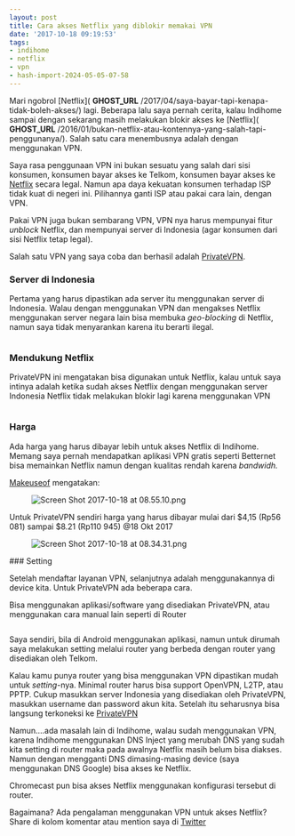 ```yaml
---
layout: post
title: Cara akses Netflix yang diblokir memakai VPN
date: '2017-10-18 09:19:53'
tags:
- indihome
- netflix
- vpn
- hash-import-2024-05-05-07-58
---
```


Mari ngobrol [Netflix]( __GHOST_URL__ /2017/04/saya-bayar-tapi-kenapa-tidak-boleh-akses/) lagi. Beberapa lalu saya pernah cerita, kalau Indihome sampai dengan sekarang masih melakukan blokir akses ke [Netflix]( __GHOST_URL__ /2016/01/bukan-netflix-atau-kontennya-yang-salah-tapi-penggunanya/). Salah satu cara menembusnya adalah dengan menggunakan VPN.

Saya rasa penggunaan VPN ini bukan sesuatu yang salah dari sisi konsumen, konsumen bayar akses ke Telkom, konsumen bayar akses ke [Netflix](https://www.netflix.com/id/n/2b438b29-cdb1-424e-bfb6-23edb20c4f90) secara legal. Namun apa daya kekuatan konsumen terhadap ISP tidak kuat di negeri ini. Pilihannya ganti ISP atau pakai cara lain, dengan VPN.

Pakai VPN juga bukan sembarang VPN, VPN nya harus mempunyai fitur _unblock_ Netflix, dan mempunyai server di Indonesia (agar konsumen dari sisi Netflix tetap legal).

Salah satu VPN yang saya coba dan berhasil adalah [PrivateVPN](https://privatevpn.com/rt/nXm).

### Server di Indonesia

Pertama yang harus dipastikan ada server itu menggunakan server di Indonesia. Walau dengan menggunakan VPN dan mengakses Netflix menggunakan server negara lain bisa membuka _geo-blocking_ di Netflix, namun saya tidak menyarankan karena itu berarti ilegal.

<figure class="aligncenter size-large"><img src="https://i1.wp.com/res.cloudinary.com/setanwedinan/image/upload/v1587863767/PrivateVPN/Annotation_2020-04-26_081551.png?w=1200&amp;ssl=1" alt="" data-recalc-dims="1"></figure>

### Mendukung Netflix

PrivateVPN ini mengatakan bisa digunakan untuk Netflix, kalau untuk saya intinya adalah ketika sudah akses Netflix dengan menggunakan server Indonesia Netflix tidak melakukan blokir lagi karena menggunakan VPN

<figure class="aligncenter size-large"><img src="https://i2.wp.com/res.cloudinary.com/setanwedinan/image/upload/v1587863851/PrivateVPN/Annotation_2020-04-26_081722.png?w=1200&amp;ssl=1" alt="" data-recalc-dims="1"></figure>

### Harga

Ada harga yang harus dibayar lebih untuk akses Netflix di Indihome. Memang saya pernah mendapatkan aplikasi VPN gratis seperti Betternet bisa memainkan Netflix namun dengan kualitas rendah karena _bandwidh._

[Makeuseof](http://www.makeuseof.com/tag/vpns-still-work-netflix/) mengatakan:

<figure class="wp-block-image"><img src="https://devilpenakut.files.wordpress.com/2017/10/screen20shot202017-10-1820at2008-55-10.png?w=1200" alt="Screen Shot 2017-10-18 at 08.55.10.png" data-recalc-dims="1"></figure>

Untuk PrivateVPN sendiri harga yang harus dibayar mulai dari $4,15 (Rp56 081) sampai $8.21 (Rp110 945) @18 Okt 2017

<figure class="wp-block-image"><img src="https://devilpenakut.files.wordpress.com/2017/10/screen20shot202017-10-1820at2008-34-31.png?w=1200" alt="Screen Shot 2017-10-18 at 08.34.31.png" data-recalc-dims="1"></figure>
### Setting

Setelah mendaftar layanan VPN, selanjutnya adalah menggunakannya di device kita. Untuk PrivateVPN ada beberapa cara.

Bisa menggunakan aplikasi/software yang disediakan PrivateVPN, atau menggunakan cara manual lain seperti di Router

<figure class="aligncenter size-large"><img src="https://i0.wp.com/res.cloudinary.com/setanwedinan/image/upload/v1587863998/PrivateVPN/Annotation_2020-04-26_081950.png?w=1200&amp;ssl=1" alt="" data-recalc-dims="1"></figure>

Saya sendiri, bila di Android menggunakan aplikasi, namun untuk dirumah saya melakukan setting melalui router yang berbeda dengan router yang disediakan oleh Telkom.

Kalau kamu punya router yang bisa menggunakan VPN dipastikan mudah untuk _setting_-nya. Minimal router harus bisa support OpenVPN, L2TP, atau PPTP. Cukup masukkan server Indonesia yang disediakan oleh PrivateVPN, masukkan username dan password akun kita. Setelah itu seharusnya bisa langsung terkoneksi ke [PrivateVPN](https://privatevpn.com/rt/nXm)

Namun….ada masalah lain di Indihome, walau sudah menggunakan VPN, karena Indihome menggunakan DNS Inject yang merubah DNS yang sudah kita setting di router maka pada awalnya Netflix masih belum bisa diakses. Namun dengan mengganti DNS dimasing-masing device (saya menggunakan DNS Google) bisa akses ke Netflix.

Chromecast pun bisa akses Netflix menggunakan konfigurasi tersebut di router.

Bagaimana? Ada pengalaman menggunakan VPN untuk akses Netflix? Share di kolom komentar atau mention saya di [Twitter](twitter.com/devilpenakut)

<!--kg-card-end: html-->
